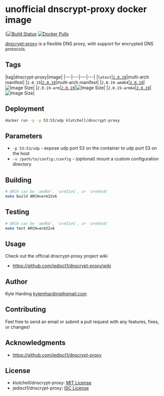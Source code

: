 # unofficial dnscrypt-proxy docker image

([![Build Status](https://travis-ci.com/klutchell/dnscrypt-proxy.svg?branch=master)](https://travis-ci.com/klutchell/dnscrypt-proxy)
[![Docker Pulls](https://img.shields.io/docker/pulls/klutchell/dnscrypt-proxy.svg?style=flat)](https://hub.docker.com/r/klutchell/dnscrypt-proxy/)

[dnscrypt-proxy](https://github.com/jedisct1/dnscrypt-proxy) is a flexible DNS proxy, with support for encrypted DNS protocols.

## Tags

|tag|dnscrypt-proxy|image|
|---|---|---|---|
|`latest`|[`2.0.19`](https://github.com/jedisct1/dnscrypt-proxy/releases/tag/2.0.19)|multi-arch manifest|
|`2.0.19`|[`2.0.19`](https://github.com/jedisct1/dnscrypt-proxy/releases/tag/2.0.19)|multi-arch manifest|
|`2.0.19-amd64`|[`2.0.19`](https://github.com/jedisct1/dnscrypt-proxy/releases/tag/2.0.19)|![Image Size](https://img.shields.io/microbadger/image-size/klutchell/dnscrypt-proxy/2.0.19-amd64.svg)|
|`2.0.19-arm`|[`2.0.19`](https://github.com/jedisct1/dnscrypt-proxy/releases/tag/2.0.19)|![Image Size](https://img.shields.io/microbadger/image-size/klutchell/dnscrypt-proxy/2.0.19-arm.svg)|
|`2.0.19-arm64`|[`2.0.19`](https://github.com/jedisct1/dnscrypt-proxy/releases/tag/2.0.19)|![Image Size](https://img.shields.io/microbadger/image-size/klutchell/dnscrypt-proxy/2.0.19-arm64.svg)|

## Deployment

```bash
docker run -p -p 53:53/udp klutchell/dnscrypt-proxy
```

## Parameters

* `-p 53:53/udp` - expose udp port 53 on the container to udp port 53 on the host
* `-v /path/to/config:/config` - (optional) mount a custom configuration directory

## Building

```bash
# ARCH can be 'amd64', 'arm32v6', or 'arm64v8'
make build ARCH=arm32v6
```

## Testing

```bash
# ARCH can be 'amd64', 'arm32v6', or 'arm64v8'
make test ARCH=arm32v6
```

## Usage

Check out the official dnscrypt-proxy project wiki

* https://github.com/jedisct1/dnscrypt-proxy/wiki

## Author

Kyle Harding <kylemharding@gmail.com>

## Contributing

Feel free to send an email or submit a pull request with any features, fixes, or changes!

## Acknowledgments

* https://github.com/jedisct1/dnscrypt-proxy

## License

* klutchell/dnscrypt-proxy: [MIT License](./LICENSE)
* jedisct1/dnscrypt-proxy: [ISC License](https://github.com/jedisct1/dnscrypt-proxy/blob/master/LICENSE)
